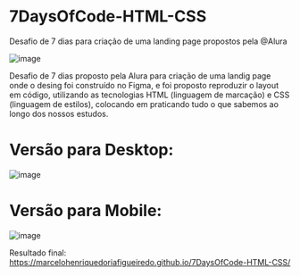 # 7DaysOfCode-HTML-CSS
 Desafio de 7 dias para criação de uma landing page propostos pela @Alura

![image](https://user-images.githubusercontent.com/68343463/162724019-47c6da5f-5f8e-49b8-8da8-aeb4ad568dc4.png)

Desafio de 7 dias proposto pela Alura para criação de uma landig page onde o desing foi construído no Figma, e foi proposto reproduzir o layout em código, utilizando as tecnologias HTML (linguagem de marcação) e CSS (linguagem de estilos), colocando em praticando tudo o que sabemos ao longo dos nossos estudos.


# Versão para Desktop:
![image](https://user-images.githubusercontent.com/68343463/162725104-fdaaafdd-cbc0-409d-b4bc-a0c9ab56131d.png)


# Versão para Mobile:
![image](https://user-images.githubusercontent.com/68343463/162725468-96f501fe-29b0-4c6c-89db-8bc6293adc42.png)

Resultado final: https://marcelohenriquedoriafigueiredo.github.io/7DaysOfCode-HTML-CSS/
